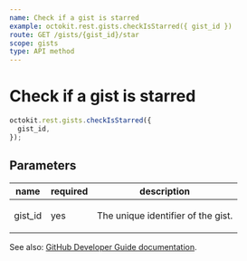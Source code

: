 ```yaml
---
name: Check if a gist is starred
example: octokit.rest.gists.checkIsStarred({ gist_id })
route: GET /gists/{gist_id}/star
scope: gists
type: API method
---
```


# Check if a gist is starred

```js
octokit.rest.gists.checkIsStarred({
  gist_id,
});
```

## Parameters

<table>
  <thead>
    <tr>
      <th>name</th>
      <th>required</th>
      <th>description</th>
    </tr>
  </thead>
  <tbody>
    <tr><td>gist_id</td><td>yes</td><td>

The unique identifier of the gist.

</td></tr>
  </tbody>
</table>

See also: [GitHub Developer Guide documentation](https://docs.github.com/rest/gists/gists#check-if-a-gist-is-starred).
